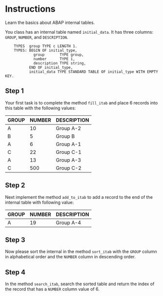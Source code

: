 # Instructions

Learn the basics about ABAP internal tables.

You class has an internal table named `initial_data`.  It has three columns: `GROUP`, `NUMBER`, and `DESCRIPTION`. 

```abap
    TYPES  group TYPE c LENGTH 1.
    TYPES: BEGIN OF initial_type,
             group       TYPE group,
             number      TYPE i,
             description TYPE string,
           END OF initial_type,
           initial_data TYPE STANDARD TABLE OF initial_type WITH EMPTY KEY.
```

## Step 1

Your first task is to complete the method `fill_itab` and place 6 records into this table with the following values:

| GROUP | NUMBER | DESCRIPTION |
| --- | ----------- | ----------- |
| A | 10 | Group A-2 |
| B | 5 | Group B |
| A | 6 | Group A-1 |
| C | 22 | Group C-1 |
| A | 13 | Group A-3 |
| C | 500 | Group C-2 |

## Step 2

Next implement the method `add_to_itab` to add a record to the end of the internal table with following value:

| GROUP | NUMBER | DESCRIPTION |
| --- | ----------- | ----------- |
| A | 19 | Group A-4 |

## Step 3

Now please sort the internal in the method `sort_itab` with the `GROUP` column in alphabetical order and the `NUMBER` column in descending order.

## Step 4

In the method `search_itab`, search the sorted table and return the index of the record that has a `NUMBER` column value of 6.
